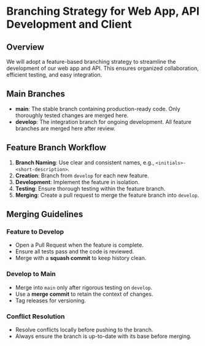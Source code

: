# Branching Strategy for Web App, API Development and Client

## Overview
We will adopt a feature-based branching strategy to streamline the development of our web app and API. This ensures organized collaboration, efficient testing, and easy integration.

## Main Branches
- **main**: The stable branch containing production-ready code. Only thoroughly tested changes are merged here.
- **develop**: The integration branch for ongoing development. All feature branches are merged here after review.

## Feature Branch Workflow
1. **Branch Naming**: Use clear and consistent names, e.g., `<initials>-<short-description>`.
2. **Creation**: Branch from `develop` for each new feature.
3. **Development**: Implement the feature in isolation.
4. **Testing**: Ensure thorough testing within the feature branch.
5. **Merging**: Create a pull request to merge the feature branch into `develop`.

## Merging Guidelines

### Feature to Develop
- Open a Pull Request when the feature is complete.
- Ensure all tests pass and the code is reviewed.
- Merge with a **squash commit** to keep history clean.

### Develop to Main
- Merge into `main` only after rigorous testing on `develop`.
- Use a **merge commit** to retain the context of changes.
- Tag releases for versioning.

### Conflict Resolution
- Resolve conflicts locally before pushing to the branch.
- Always ensure the branch is up-to-date with its base before merging.
